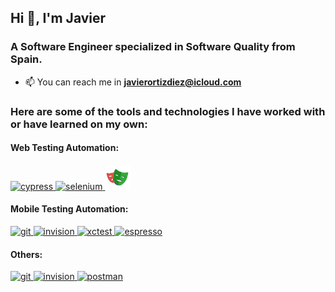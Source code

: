 <h2 align="left">Hi 👋, I'm Javier</h2>
<h3 align="left">A Software Engineer specialized in Software Quality from Spain.</h3>

- 📫 You can reach me in **javierortizdiez@icloud.com**

<h3 align="left">Here are some of the tools and technologies I have worked with or have learned on my own:</h3>
<h4 align="left">Web Testing Automation:</h4>
<p align="left"> 
    <a href="https://www.cypress.io" target="_blank" rel="noreferrer"> <img src="https://raw.githubusercontent.com/simple-icons/simple-icons/6e46ec1fc23b60c8fd0d2f2ff46db82e16dbd75f/icons/cypress.svg" alt="cypress" width="40" height="40"/> </a>
    <a href="https://www.selenium.dev" target="_blank" rel="noreferrer"> <img src="https://raw.githubusercontent.com/detain/svg-logos/780f25886640cef088af994181646db2f6b1a3f8/svg/selenium-logo.svg" alt="selenium" width="40" height="40"/> </a> 
    <a href="https://playwright.dev/" target="_blank" rel="noreferrer"> <img src="https://github.com/vscode-icons/vscode-icons/blob/master/icons/file_type_playwright.svg" alt="playwright" width="40" height="40"/> </a> 
</p>

<h4 align="left">Mobile Testing Automation:</h4>
<p align="left"> 
    <a href="https://appium.io/docs/en/2.0/" target="_blank" rel="noreferrer"> <img src="https://github.com/leungwensen/svg-icon/blob/master/dist/svg/logos/appium.svg" alt="git" width="40" height="40"/> </a> 
    <a href="https://maestro.mobile.dev/" target="_blank" rel="noreferrer"> <img src="https://559345148-files.gitbook.io/~/files/v0/b/gitbook-x-prod.appspot.com/o/spaces%2Fn5KVIOjVkVjYRyVWZ0yT%2Ficon%2FiWOlXXbwVTJ9BL1NdnUu%2Ficon-w-bg.svg?alt=media&token=db2884aa-e09e-4296-b8c7-ac8f1c709343" alt="invision" width="50" height="50"/> </a> 
    <a href="https://developer.apple.com/documentation/xctest" target="_blank" rel="noreferrer"> <img src="https://images.ctfassets.net/czwjnyf8a9ri/2OWZnl3v2xJcqBZPIczU1s/1ea9ea383887e13d76b0b6c386ddf09c/logo-xcuitest.png?w=250" alt="xctest" width="40" height="40"/> </a>
    <a href="https://developer.android.com/training/testing/espresso?hl=es-419" target="_blank" rel="noreferrer"> <img src="https://www.vectorlogo.zone/util/preview.html?image=/logos/android/android-icon.svg" alt="espresso" width="40" height="40"/> </a> 
</p>

<h4 align="left">Others:</h4>
<p align="left"> 
    <a href="https://git-scm.com/" target="_blank" rel="noreferrer"> <img src="https://www.vectorlogo.zone/logos/git-scm/git-scm-icon.svg" alt="git" width="40" height="40"/> </a> 
    <a href="https://www.invisionapp.com/" target="_blank" rel="noreferrer"> <img src="https://www.vectorlogo.zone/logos/invisionapp/invisionapp-icon.svg" alt="invision" width="40" height="40"/> </a> 
    <a href="https://postman.com" target="_blank" rel="noreferrer"> <img src="https://www.vectorlogo.zone/logos/getpostman/getpostman-icon.svg" alt="postman" width="40" height="40"/> </a> 
</p>